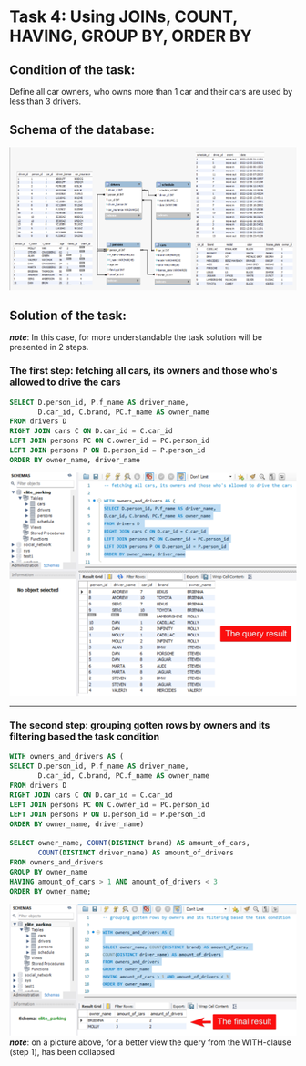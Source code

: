# Task 4: Using JOINs, COUNT, HAVING, GROUP BY, ORDER BY

## Condition of the task:
Define all car owners, who owns more than 1 car and their cars are used by less than 3 drivers. 

## Schema of the database:
![schema](Sourses/Schema.png) 

## Solution of the task:
***note***: In this case, for more understandable the task solution will be presented in 2 steps.

### The first step: fetching all cars, its owners and those who's allowed to drive the cars

```SQL
SELECT D.person_id, P.f_name AS driver_name, 
       D.car_id, C.brand, PC.f_name AS owner_name
FROM drivers D 
RIGHT JOIN cars C ON D.car_id = C.car_id
LEFT JOIN persons PC ON C.owner_id = PC.person_id
LEFT JOIN persons P ON D.person_id = P.person_id
ORDER BY owner_name, driver_name
```

![first step](Sourses/Task4.1.png)
___
### The second step: grouping gotten rows by owners and its filtering based the task condition

```SQL
WITH owners_and_drivers AS (
SELECT D.person_id, P.f_name AS driver_name, 
       D.car_id, C.brand, PC.f_name AS owner_name
FROM drivers D 
RIGHT JOIN cars C ON D.car_id = C.car_id
LEFT JOIN persons PC ON C.owner_id = PC.person_id
LEFT JOIN persons P ON D.person_id = P.person_id
ORDER BY owner_name, driver_name)

SELECT owner_name, COUNT(DISTINCT brand) AS amount_of_cars, 
       COUNT(DISTINCT driver_name) AS amount_of_drivers
FROM owners_and_drivers
GROUP BY owner_name
HAVING amount_of_cars > 1 AND amount_of_drivers < 3
ORDER BY owner_name;
```

![second step](Sourses/Task4.2.png)
***note***: on a picture above, for a better view the query from the WITH-clause (step 1), has been collapsed
